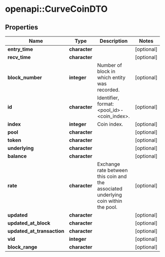 # openapi::CurveCoinDTO


## Properties
Name | Type | Description | Notes
------------ | ------------- | ------------- | -------------
**entry_time** | **character** |  | [optional] 
**recv_time** | **character** |  | [optional] 
**block_number** | **integer** | Number of block in which entity was recorded. | [optional] 
**id** | **character** | Identifier, format: &lt;pool_id&gt;-&lt;coin_index&gt;. | [optional] 
**index** | **integer** | Coin index. | [optional] 
**pool** | **character** |  | [optional] 
**token** | **character** |  | [optional] 
**underlying** | **character** |  | [optional] 
**balance** | **character** |  | [optional] 
**rate** | **character** | Exchange rate between this coin and the associated underlying coin within the pool. | [optional] 
**updated** | **character** |  | [optional] 
**updated_at_block** | **character** |  | [optional] 
**updated_at_transaction** | **character** |  | [optional] 
**vid** | **integer** |  | [optional] 
**block_range** | **character** |  | [optional] 


